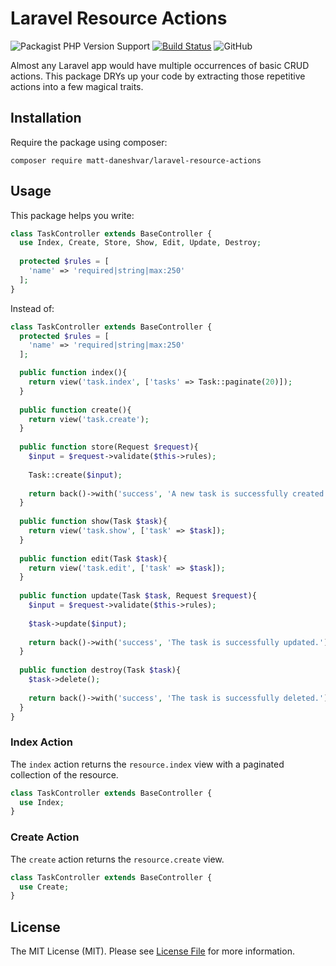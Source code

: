 # Laravel Resource Actions

![Packagist PHP Version Support](https://img.shields.io/packagist/php-v/matt-daneshvar/laravel-resource-actions)
[![Build Status](https://travis-ci.org/matt-daneshvar/laravel-resource-actions.svg?branch=master)](https://travis-ci.org/matt-daneshvar/laravel-resource-actions)
![GitHub](https://img.shields.io/github/license/matt-daneshvar/laravel-resource-actions.svg)


Almost any Laravel app would have multiple occurrences of basic CRUD actions.
This package DRYs up your code by extracting those repetitive actions into a few magical traits. 


## Installation
Require the package using composer:
```
composer require matt-daneshvar/laravel-resource-actions
```

## Usage

This package helps you write: 

```php
class TaskController extends BaseController {
  use Index, Create, Store, Show, Edit, Update, Destroy;
  
  protected $rules = [
    'name' => 'required|string|max:250'
  ];
}
```

Instead of: 

```php
class TaskController extends BaseController {
  protected $rules = [
    'name' => 'required|string|max:250'
  ];

  public function index(){
    return view('task.index', ['tasks' => Task::paginate(20)]);
  }
  
  public function create(){
    return view('task.create');
  }
  
  public function store(Request $request){
    $input = $request->validate($this->rules);
    
    Task::create($input);
    
    return back()->with('success', 'A new task is successfully created.');
  }
  
  public function show(Task $task){
    return view('task.show', ['task' => $task]);
  }
  
  public function edit(Task $task){
    return view('task.edit', ['task' => $task]);
  }
  
  public function update(Task $task, Request $request){
    $input = $request->validate($this->rules);
    
    $task->update($input);
    
    return back()->with('success', 'The task is successfully updated.');
  }
  
  public function destroy(Task $task){
    $task->delete();
    
    return back()->with('success', 'The task is successfully deleted.');
  }
}

```

### Index Action
The `index` action returns the `resource.index` view with a paginated collection of the resource.
```php
class TaskController extends BaseController {
  use Index;
}
```

### Create Action
The `create` action returns the `resource.create` view.
```php
class TaskController extends BaseController {
  use Create;
}
```

## License
The MIT License (MIT). Please see [License File](LICENSE.md) for more information.
